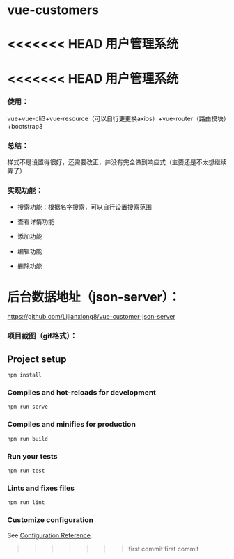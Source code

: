 # vue-customers
<<<<<<< HEAD
用户管理系统
=======
<<<<<<< HEAD
用户管理系统
=======

### 使用：

vue+vue-cli3+vue-resource（可以自行更更换axios）+vue-router（路由模块）+bootstrap3

### 总结：

样式不是设置得很好，还需要改正，并没有完全做到响应式（主要还是不太想继续弄了）

### 实现功能：

- 搜索功能：根据名字搜索，可以自行设置搜索范围

- 查看详情功能

- 添加功能

- 编辑功能

- 删除功能

# 后台数据地址（json-server）：

https://github.com/Lijianxiong8/vue-customer-json-server

### 项目截图（gif格式）：



  

## Project setup
```
npm install
```

### Compiles and hot-reloads for development
```
npm run serve
```

### Compiles and minifies for production
```
npm run build
```

### Run your tests
```
npm run test
```

### Lints and fixes files
```
npm run lint
```

### Customize configuration
See [Configuration Reference](https://cli.vuejs.org/config/).
>>>>>>> first commit
>>>>>>> first commit
